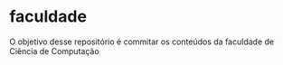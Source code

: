 # faculdade
O objetivo desse repositório é commitar os conteúdos da faculdade de Ciência de Computação
